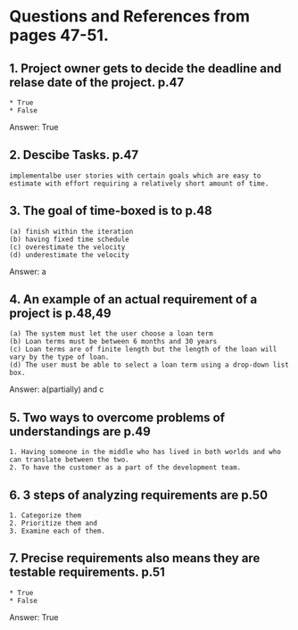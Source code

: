 
# Questions and References from pages 47-51.

## 1. Project owner gets to decide the deadline and relase date of the project. p.47
	* True
	* False

Answer: True

## 2. Descibe Tasks. p.47
	implementalbe user stories with certain goals which are easy to estimate with effort requiring a relatively short amount of time.

## 3. The goal of time-boxed is to 	p.48
	(a) finish within the iteration
	(b) having fixed time schedule
	(c) overestimate the velocity
	(d) underestimate the velocity

Answer: a

## 4. An example of an actual requirement of a project is	p.48,49
	(a) The system must let the user choose a loan term 
	(b) Loan terms must be between 6 months and 30 years
	(c) Loan terms are of finite length but the length of the loan will vary by the type of loan.
	(d) The user must be able to select a loan term using a drop-down list box.

Answer: a(partially) and c

## 5. Two ways to overcome problems of understandings are 	p.49
	1. Having someone in the middle who has lived in both worlds and who can translate between the two.
	2. To have the customer as a part of the development team.

## 6. 3 steps of analyzing requirements are	p.50
	1. Categorize them 
	2. Prioritize them and
	3. Examine each of them.

## 7. Precise requirements also means they are testable requirements.	p.51
	* True
	* False
Answer: True


